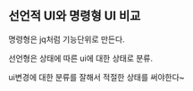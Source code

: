 ## 선언적 UI와 명령형 UI 비교

명령형은 jq처럼 기능단위로 만든다. 

선언형은 상태에 따른 ui에 대한 상태로 분류. 

ui변경에 대한 분류를 잘해서 적절한 상태를 써야한다~